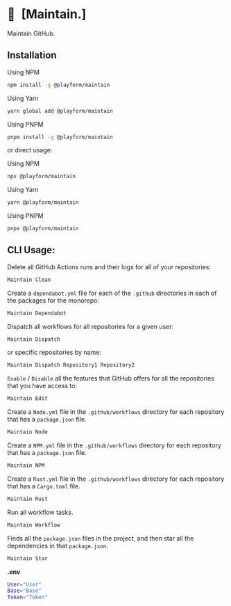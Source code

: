 # 🔧 [Maintain.]

Maintain GitHub.

## Installation

Using NPM

```sh
npm install -g @playform/maintain
```

Using Yarn

```sh
yarn global add @playform/maintain
```

Using PNPM

```sh
pnpm install -g @playform/maintain
```

or direct usage:

Using NPM

```sh
npx @playform/maintain
```

Using Yarn

```sh
yarn @playform/maintain
```

Using PNPM

```sh
pnpx @playform/maintain
```

## CLI Usage:

Delete all GitHub Actions runs and their logs for all of your repositories:

```sh
Maintain Clean
```

Create a `dependabot.yml` file for each of the `.github` directories in each of
the packages for the monorepo:

```sh
Maintain Dependabot
```

Dispatch all workflows for all repositories for a given user:

```sh
Maintain Dispatch
```

or specific repositories by name:

```sh
Maintain Dispatch Repository1 Repository2
```

`Enable` / `Disable` all the features that GitHub offers for all the
repositories that you have access to:

```sh
Maintain Edit
```

Create a `Node.yml` file in the `.github/workflows` directory for each
repository that has a `package.json` file.

```sh
Maintain Node
```

Create a `NPM.yml` file in the `.github/workflows` directory for each repository
that has a `package.json` file.

```sh
Maintain NPM
```

Create a `Rust.yml` file in the `.github/workflows` directory for each
repository that has a `Cargo.toml` file.

```sh
Maintain Rust
```

Run all workflow tasks.

```sh
Maintain Workflow
```

Finds all the `package.json` files in the project, and then star all the
dependencies in that `package.json`.

```sh
Maintain Star
```

**.env**

```sh
User="User"
Base="Base"
Token="Token"
```

[Maintain]: https://github.com/Maintain
[@playform/maintain]: https://npmjs.org/@playform/maintain

